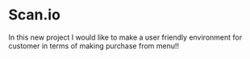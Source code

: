# Scan.io
In this new project I would like to make a user friendly environment for customer in terms of making purchase from menu!!
